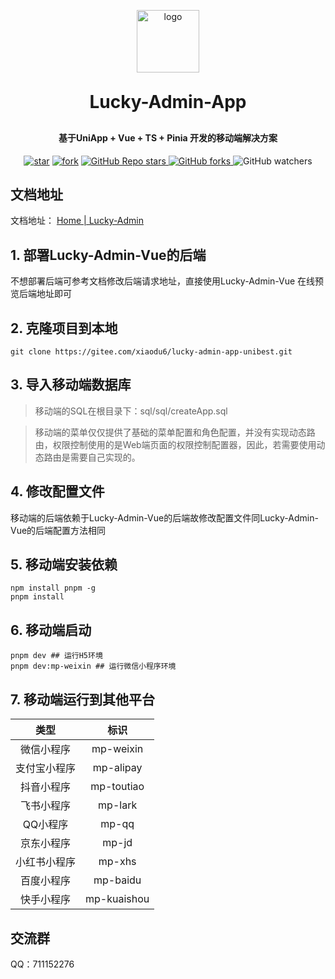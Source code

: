 <p align="center">
	<img alt="logo" src="https://doc.admin.anlucky.cn/images/logo.png" style="width: 100px;" />
</p>
<h1 align="center" style="margin: 30px 0 30px; font-weight: bold;">Lucky-Admin-App</h1>
<h4 align="center">基于UniApp + Vue + TS + Pinia 开发的移动端解决方案</h4>
<p align="center">
<a href='https://gitee.com/xiaodu6/lucky-admin-app/stargazers'><img src='https://gitee.com/xiaodu6/lucky-admin-app/badge/star.svg?theme=dark' alt='star'></img></a>
<a href='https://gitee.com/xiaodu6/lucky-admin-app/members'><img src='https://gitee.com/xiaodu6/lucky-admin-app/badge/fork.svg?theme=dark' alt='fork'></img></a>
<a href='https://github.com/DuYiFan01/Lucky-Admin-App'><img alt="GitHub Repo stars" src="https://img.shields.io/github/stars/DuYiFan01/Lucky-Admin-App"/> </a>
<a href='https://github.com/DuYiFan01/Lucky-Admin-App'><img alt="GitHub forks" src="https://img.shields.io/github/forks/DuYiFan01/Lucky-Admin-App"> </a>
<img alt="GitHub watchers" src="https://img.shields.io/github/watchers/DuYiFan01/Lucky-Admin-App?link=https%3A%2F%2Fgithub.com%2FDuYiFan01%2FLucky-Admin-App">
</p>

## 文档地址

文档地址：  [Home | Lucky-Admin](https://doc.admin.anlucky.cn/)


## 1. 部署Lucky-Admin-Vue的后端

不想部署后端可参考文档修改后端请求地址，直接使用Lucky-Admin-Vue 在线预览后端地址即可

## 2. 克隆项目到本地

```shell
git clone https://gitee.com/xiaodu6/lucky-admin-app-unibest.git
```

## 3. 导入移动端数据库

> 移动端的SQL在根目录下：sql/sql/createApp.sql  

> 移动端的菜单仅仅提供了基础的菜单配置和角色配置，并没有实现动态路由，权限控制使用的是Web端页面的权限控制配置器，因此，若需要使用动态路由是需要自己实现的。

## 4. 修改配置文件

移动端的后端依赖于Lucky-Admin-Vue的后端故修改配置文件同Lucky-Admin-Vue的后端配置方法相同

## 5. 移动端安装依赖

```shell
npm install pnpm -g
pnpm install
```

## 6. 移动端启动

```shell
pnpm dev ## 运行H5环境
pnpm dev:mp-weixin ## 运行微信小程序环境
```

## 7. 移动端运行到其他平台

|     类型     |    标识     |
| :----------: | :---------: |
|  微信小程序  |  mp-weixin  |
| 支付宝小程序 |  mp-alipay  |
|  抖音小程序  | mp-toutiao  |
|  飞书小程序  |   mp-lark   |
|   QQ小程序   |    mp-qq    |
|  京东小程序  |    mp-jd    |
| 小红书小程序 |   mp-xhs    |
|  百度小程序  |  mp-baidu   |
|  快手小程序  | mp-kuaishou |

## 交流群
QQ：711152276
